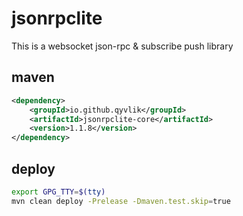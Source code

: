 # jsonrpclite

This is a websocket json-rpc & subscribe push library

## maven

```xml
<dependency>
    <groupId>io.github.qyvlik</groupId>
    <artifactId>jsonrpclite-core</artifactId>
    <version>1.1.8</version>
</dependency>
```

## deploy

```bash
export GPG_TTY=$(tty)
mvn clean deploy -Prelease -Dmaven.test.skip=true
```
